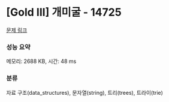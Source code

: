 # [Gold III] 개미굴 - 14725 

[문제 링크](https://www.acmicpc.net/problem/14725) 

### 성능 요약

메모리: 2688 KB, 시간: 48 ms

### 분류

자료 구조(data_structures), 문자열(string), 트리(trees), 트라이(trie)


